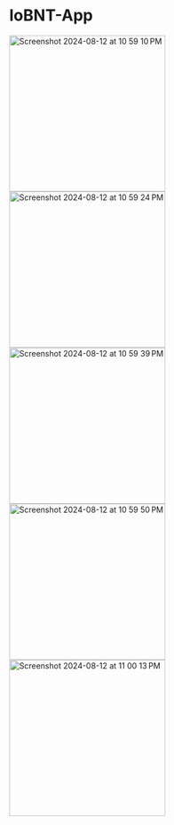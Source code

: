 # IoBNT-App
<img width="281" alt="Screenshot 2024-08-12 at 10 59 10 PM" src="https://github.com/user-attachments/assets/19fb651d-dd16-4bbd-b03d-7885fa81cddc">

<img width="281" alt="Screenshot 2024-08-12 at 10 59 24 PM" src="https://github.com/user-attachments/assets/c7f40be3-e3f7-43e8-a371-9fafea0ba68d">

<img width="281" alt="Screenshot 2024-08-12 at 10 59 39 PM" src="https://github.com/user-attachments/assets/804b505e-dcb8-4e1f-8f12-9eb4e9dc3bf9">

<img width="281" alt="Screenshot 2024-08-12 at 10 59 50 PM" src="https://github.com/user-attachments/assets/dba68fc3-a1b0-467a-bcee-0d669e904ccf">

<img width="281" alt="Screenshot 2024-08-12 at 11 00 13 PM" src="https://github.com/user-attachments/assets/5e5c8470-5f86-4e46-ab78-6f6a507e78fa">
